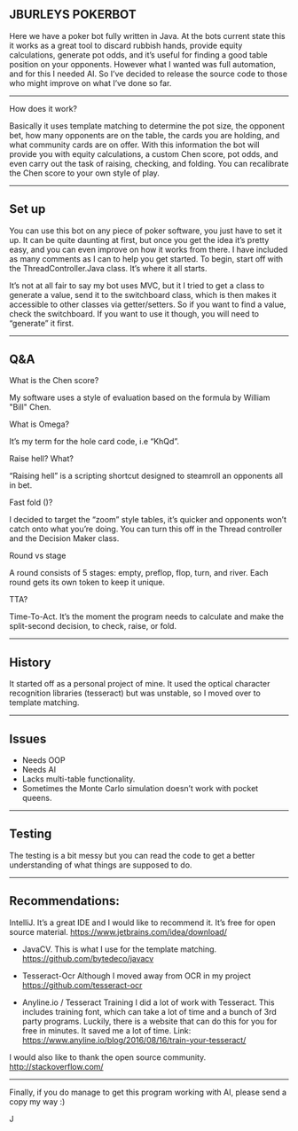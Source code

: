 JBURLEYS POKERBOT
-----------------
Here we have a poker bot fully written in Java. At the bots current state this it works as a great tool to discard rubbish hands, provide equity calculations, generate pot odds, and it’s useful for finding a good table position on your opponents. However what I wanted was full automation, and for this I needed AI. So I’ve decided to release the source code to those who might improve on what I’ve done so far.

------------------
How does it work?

Basically it uses template matching to determine the pot size, the opponent bet, how many opponents are on the table, the cards you are holding, and what community cards are on offer.
With this information the bot will provide you with equity calculations, a custom Chen score, pot odds, and even carry out the task of raising, checking, and folding. 
You can recalibrate the Chen score to your own style of play.

------------------
Set up
------------------
You can use this bot on any piece of poker software, you just have to set it up. It can be quite daunting at first, but once you get the idea it’s pretty easy, and you can even improve on how it works from there. I have included as many comments as I can to help you get started. To begin, start off with the ThreadController.Java class. It’s where it all starts.

It’s not at all fair to say my bot uses MVC, but it I tried to get a class to generate a value, send it to the switchboard class, which is then makes it accessible to other classes via getter/setters. So if you want to find a value, check the switchboard. If you want to use it though, you will need to “generate” it first.

------------------
Q&A
------------------
 What is the Chen score?

My software uses a style of evaluation based on the formula by William "Bill" Chen.

 What is Omega?

It’s my term for the hole card code, i.e “KhQd”. 

 Raise hell? What?

“Raising hell” is a scripting shortcut designed to steamroll an opponents all in bet.
 
 Fast fold ()?

I decided to target the “zoom” style tables, it’s quicker and opponents won’t catch onto what you’re doing. You can turn this off in the Thread controller and the Decision Maker class.

 Round vs stage

A round consists of 5 stages: empty, preflop, flop, turn, and river. Each round gets its own token to keep it unique.

 TTA?

Time-To-Act. It’s the moment the program needs to calculate and make the split-second decision, to check, raise, or fold. 

------------------
History
------------------
It started off as a personal project of mine. It used the optical character recognition libraries (tesseract) but was unstable, so I moved over to template matching.

------------------
Issues
------------------
- Needs OOP
- Needs AI
- Lacks multi-table functionality.
- Sometimes the Monte Carlo simulation doesn’t work with pocket queens.

------------------
Testing
------------------
The testing is a bit messy but you can read the code to get a better understanding of what things are supposed to do.

------------------
Recommendations:
------------------

IntelliJ. It’s a great IDE and I would like to recommend it. It’s free for open source material.  https://www.jetbrains.com/idea/download/

- JavaCV. 
This is what I use for the template matching.
 https://github.com/bytedeco/javacv

- Tesseract-Ocr
Although I moved away from OCR in my project
 https://github.com/tesseract-ocr

- Anyline.io / Tesseract Training
I did a lot of work with Tesseract. This includes training font, which can take a lot of time and a bunch of 3rd party programs. Luckily, there is a website that can do this for you for free in minutes. It saved me a lot of time.
Link:
 https://www.anyline.io/blog/2016/08/16/train-your-tesseract/
 
 
I would also like to thank the open source community. http://stackoverflow.com/

------------------

Finally, if you do manage to get this program working with AI, please send a copy my way :)

J
